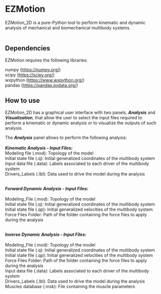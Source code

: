 # EZMotion
 
EZMotion_2D is a pure-Python tool to perform kinematic and dynamic analysis of mechanical and biomechanical multibody systems. <br>
<br>
## Dependencies

EZMotion requires the following libraries:

numpy (https://numpy.org/) <br>
scipy (https://scipy.org/) <br>
wxpython (https://www.wxpython.org/) <br>
pandas (https://pandas.pydata.org/)
<br>
## How to use

EZMotion_2D has a graphical user interface with two panels, ***Analysis*** and ***Visualization***, that allow the user to select the input files required to perform a kinematic or dynamic analysis or to visualize the outputs of such analysis. 

The ***Analysis*** panel allows to perform the following analysis: <br> <br> 
***Kinematic Analysis - Input Files:***  <br> 
   Modeling file (.mod): Topology of the model<br> 
   Initial state file (.q): Initial generalized coordinates of the multibody system<br> 
   Input data file (.data): Labels associated to each driver of the multibody system<br> 
   Drivers_Labels (.lbl): Data used to drive the model during the analysis<br><br>  
      
***Forward Dynamic Analysis - Input Files:*** <br> <br> 
 Modeling_File (.mod): Topology of the model<br> 
 Initial state file (.q): Initial generalized coordinates of the multibody system<br> 
 Initial state file (.qp): Initial generalized velocities of the multibody system<br> 
 Force Files Folder: Path of the folder containing the force files to apply during the analysis<br> <br> 

***Inverse Dynamic Analysis - Input Files:*** <br> <br> 
 Modeling_File (.mod): Topology of the model<br> 
 Initial state file (.q): Initial generalized coordinates of the multibody system<br> 
 Initial state file (.qp): Initial generalized velocities of the multibody system<br> 
 Force Files Folder: Path of the folder containing the force files to apply during the analysis<br> 
 Input data file (.data): Labels associated to each driver of the multibody system<br> 
 Drivers_Labels (.lbl): Data used to drive the model during the analysis<br> 
 Muscles database (.msk): File containing the muscle parameters <br> <br> 


